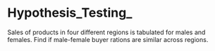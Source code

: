 # Hypothesis_Testing_
Sales of products in four different regions is tabulated for males and females. Find if male-female buyer rations are similar across regions.
